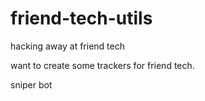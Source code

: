 # friend-tech-utils
hacking away at friend tech

want to create some trackers for friend tech.

sniper bot